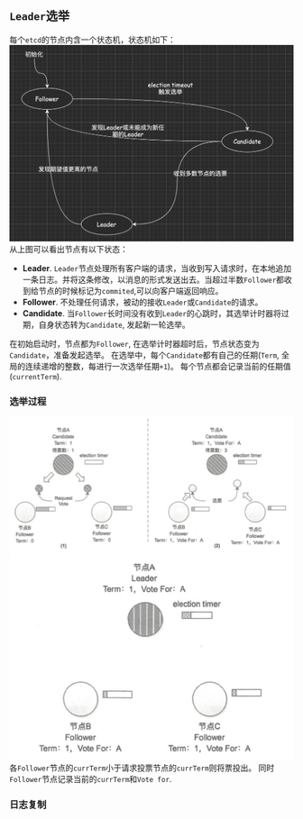 ## `Leader`选举
每个`etcd`的节点内含一个状态机，状态机如下：
![etcd节点状态机](./images/etcd节点状态机.png)
从上图可以看出节点有以下状态：
* **Leader**. `Leader`节点处理所有客户端的请求，当收到写入请求时，在本地追加一条日志。并将这条修改，以消息的形式发送出去。当超过半数`Follower`都收到给节点的时候标记为`commited`,可以向客户端返回响应。
* **Follower**. 不处理任何请求，被动的接收`Leader`或`Candidate`的请求。
* **Candidate**. 当`Follower`长时间没有收到`Leader`的心跳时，其选举计时器将过期，自身状态转为`Candidate`, 发起新一轮选举。

在初始启动时，节点都为`Follower`, 在选举计时器超时后，节点状态变为`Candidate`，准备发起选举。
在选举中，每个`Candidate`都有自己的任期(`Term`, 全局的连续递增的整数，每进行一次选举任期`+1`)。
每个节点都会记录当前的任期值(`currentTerm`).
### 选举过程
![election-1](./images/election-1.png)
![election-2](./images/election-2.png)
各`Follower`节点的`currTerm`小于请求投票节点的`currTerm`则将票投出。
同时`Follower`节点记录当前的`currTerm`和`Vote for`.
### 日志复制



